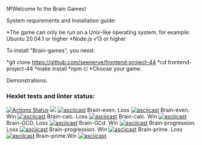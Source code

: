 №Welcome to the Brain Games!

System requirements and Installation guide:

*The game can only be run on a Unix-like operating system.
for example: Ubuntu 20.04.1 or higher
*Node.js v13 or higher

To install "Brain-games", you need:

*git clone https://github.com/seenerve/frontend-project-44
*cd frontend-project-44
*make install
*npm ci
*Choose your game.

Demonstrations.


### Hexlet tests and linter status:
[![Actions Status](https://github.com/larisaRakhimova7/frontend-project-44/workflows/hexlet-check/badge.svg)](https://github.com/larisaRakhimova7/frontend-project-44/actions)
<a href="https://codeclimate.com/github/larisaRakhimova7/frontend-project-44/maintainability"><img src="https://api.codeclimate.com/v1/badges/d97bd5a4b5f4294d5393/maintainability" /></a>
[![asciicast](https://asciinema.org/a/RzjPDIdKU4b9WDKiauQGd3Acp.svg)](https://asciinema.org/a/RzjPDIdKU4b9WDKiauQGd3Acp)
Brain-even. Loss
[![asciicast](https://asciinema.org/a/2H6K5xhDBoyUAJXEREnqk6AYp.svg)](https://asciinema.org/a/2H6K5xhDBoyUAJXEREnqk6AYp)
Brain-even. Win
[![asciicast](https://asciinema.org/a/m8XQVu0D9Pooo0UdtEbpbtMGY.svg)](https://asciinema.org/a/m8XQVu0D9Pooo0UdtEbpbtMGY)
Brain-calc. Loss
[![asciicast](https://asciinema.org/a/nsMIZmf7fb14O4UDv78yB78HR.svg)](https://asciinema.org/a/nsMIZmf7fb14O4UDv78yB78HR)
Brain-calc. Win
[![asciicast](https://asciinema.org/a/b6FZHeXCtjD08d5P4b5RQZ9N4.svg)](https://asciinema.org/a/b6FZHeXCtjD08d5P4b5RQZ9N4)
Brain-GCD. Loss
[![asciicast](https://asciinema.org/a/teijozFPYI1yVi7S6JybWtq2F.svg)](https://asciinema.org/a/teijozFPYI1yVi7S6JybWtq2F)
Brain-GCd. Win
[![asciicast](https://asciinema.org/a/X11mubR7MwKsh4orRY0Sjsc2Y.svg)](https://asciinema.org/a/X11mubR7MwKsh4orRY0Sjsc2Y)
Brain-progression. Loss
[![asciicast](https://asciinema.org/a/mNgWlMthvQltNGIt4MwsFJck9.svg)](https://asciinema.org/a/mNgWlMthvQltNGIt4MwsFJck9)
Brain-progression. Win
[![asciicast](https://asciinema.org/a/3Q4b2i2bqZGK4Gl62ajEtNasQ.svg)](https://asciinema.org/a/3Q4b2i2bqZGK4Gl62ajEtNasQ)
Brain-prime. Loss
[![asciicast](https://asciinema.org/a/FXEGIuR9QHxWLViLwgwabp46k.svg)](https://asciinema.org/a/FXEGIuR9QHxWLViLwgwabp46k)
Brain-prime.Win
[![asciicast](https://asciinema.org/a/TT1gjjvHLBSi6aDESkuFXdIhQ.svg)](https://asciinema.org/a/TT1gjjvHLBSi6aDESkuFXdIhQ)
